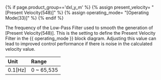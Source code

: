 {% if page.product_group=='dxl_y_m' %}
{% assign present_velocity= "[Present Velocity(548)]" %}
{% assign operating_mode= "[Operating Mode(33)]" %}
{% endif %}

The frequency of the Low-Pass Filter used to smooth the generation of [Present Velocity(548)]. This is the setting to define the Present Velocity Filter in the {{ operating_mode }} block diagram. Adjusting this value can lead to improved control performance if there is noise in the calculated velocity value.

| Unit     | Range      |
|:---------|:-----------|
| 0.1[Hz]  | 0 ~ 65,535 |
